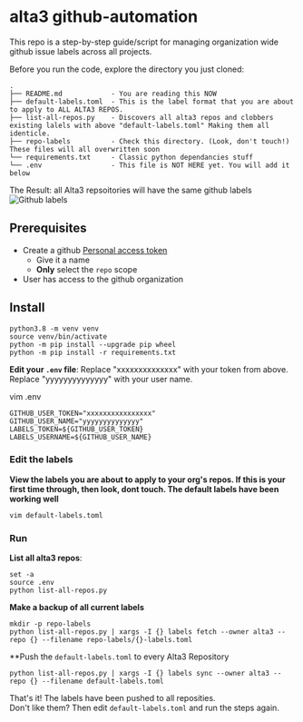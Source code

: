  
# alta3 github-automation

This repo is a step-by-step guide/script for managing organization wide github issue labels across all projects.


Before you run the code, explore the directory you just cloned:

```
.
├── README.md            - You are reading this NOW
├── default-labels.toml  - This is the label format that you are about to apply to ALL ALTA3 REPOS. 
├── list-all-repos.py    - Discovers all alta3 repos and clobbers existing lalels with above "default-labels.toml" Making them all identicle.
├── repo-labels          - Check this directory. (Look, don't touch!) These files will all overwritten soon
└── requirements.txt     - Classic python dependancies stuff
└── .env                 - This file is NOT HERE yet. You will add it below
```


The Result: all Alta3 repsoitories will have the same github labels 
![Github labels](https://static.alta3.com/blog/github-labels.png)

## Prerequisites

- Create a github [Personal access token](https://github.com/settings/tokens)
  - Give it a name
  - **Only** select the `repo` scope
- User has access to the github organization 

## Install

```
python3.8 -m venv venv
source venv/bin/activate
python -m pip install --upgrade pip wheel
python -m pip install -r requirements.txt
```

**Edit your `.env` file**:
  Replace "xxxxxxxxxxxxxx" with your token from above.
  Replace "yyyyyyyyyyyyyy" with your user name.

vim .env

```
GITHUB_USER_TOKEN="xxxxxxxxxxxxxxxx"
GITHUB_USER_NAME="yyyyyyyyyyyyyy"
LABELS_TOKEN=${GITHUB_USER_TOKEN}
LABELS_USERNAME=${GITHUB_USER_NAME}
```

### Edit the labels

**View the labels you are about to apply to your org's repos. If this is your first time through, then look, dont touch. The default labels have been working well**

```
vim default-labels.toml
```


### Run

**List all alta3 repos**:

```
set -a
source .env
python list-all-repos.py
```

**Make a backup of all current labels**

```
mkdir -p repo-labels
python list-all-repos.py | xargs -I {} labels fetch --owner alta3 --repo {} --filename repo-labels/{}-labels.toml
```

**Push the `default-labels.toml` to every Alta3 Repository

```
python list-all-repos.py | xargs -I {} labels sync --owner alta3 --repo {} --filename default-labels.toml
```

That's it!  The labels have been pushed to all reposities.  
Don't like them?  Then edit `default-labels.toml` and run the steps again.  

